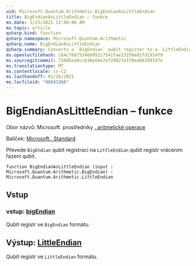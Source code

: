 ```yaml
---
uid: Microsoft.Quantum.Arithmetic.BigEndianAsLittleEndian
title: BigEndianAsLittleEndian – funkce
ms.date: 1/23/2021 12:00:00 AM
ms.topic: article
qsharp.kind: function
qsharp.namespace: Microsoft.Quantum.Arithmetic
qsharp.name: BigEndianAsLittleEndian
qsharp.summary: Converts a `BigEndian` qubit register to a `LittleEndian` qubit register by reversing the qubit ordering.
ms.openlocfilehash: cb4cf68753468952c7541fae23250ed1fd1914f9
ms.sourcegitcommit: 71605ea9cc630e84e7ef29027e1f0ea06299747e
ms.translationtype: MT
ms.contentlocale: cs-CZ
ms.lasthandoff: 01/26/2021
ms.locfileid: "98843368"
---
```

# <a name="bigendianaslittleendian-function"></a>BigEndianAsLittleEndian – funkce

Obor názvů: Microsoft. prostředníky [. aritmetické operace](xref:Microsoft.Quantum.Arithmetic)

Balíček: [Microsoft.. Standard](https://nuget.org/packages/Microsoft.Quantum.Standard)


Převede `BigEndian` qubit registraci na `LittleEndian` qubit registr vrácením řazení qubit.

```qsharp
function BigEndianAsLittleEndian (input : Microsoft.Quantum.Arithmetic.BigEndian) : Microsoft.Quantum.Arithmetic.LittleEndian
```


## <a name="input"></a>Vstup

### <a name="input--bigendian"></a>vstup: [bigEndian](xref:Microsoft.Quantum.Arithmetic.BigEndian)

Qubit registr ve `BigEndian` formátu.



## <a name="output--littleendian"></a>Výstup: [LittleEndian](xref:Microsoft.Quantum.Arithmetic.LittleEndian)

Qubit registr ve `LittleEndian` formátu.
